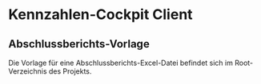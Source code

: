 # Kennzahlen-Cockpit Client
## Abschlussberichts-Vorlage
Die Vorlage für eine Abschlussberichts-Excel-Datei befindet sich im Root-Verzeichnis des Projekts.
